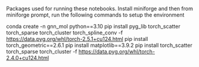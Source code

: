Packages used for running these notebooks. Install miniforge and then from miniforge prompt, run the following commands to setup the environment

conda create -n gnn_mol python==3.10
pip install pyg_lib torch_scatter torch_sparse torch_cluster torch_spline_conv -f https://data.pyg.org/whl/torch-2.5.1+cu124.html
pip install torch_geometric==2.6.1
pip install matplotlib==3.9.2
pip install torch_scatter torch_sparse torch_cluster -f https://data.pyg.org/whl/torch-2.4.0+cu124.html
